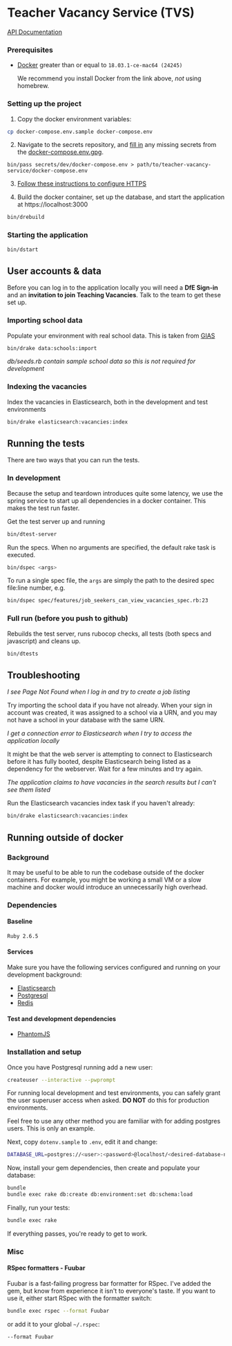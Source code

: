 # Teacher Vacancy Service (TVS)

[API Documentation](https://docs.teaching-vacancies.service.gov.uk)

### Prerequisites
 - [Docker](https://docs.docker.com/docker-for-mac) greater than or equal to `18.03.1-ce-mac64 (24245)`

     We recommend you install Docker from the link above, _not_ using homebrew.

### Setting up the project

1. Copy the docker environment variables:

```bash
cp docker-compose.env.sample docker-compose.env
```

2. Navigate to the secrets repository, and [fill in][docs-to-read-secrets] any missing secrets from the [docker-compose.env.gpg][secret-docker-compose].

```
bin/pass secrets/dev/docker-compose.env > path/to/teacher-vacancy-service/docker-compose.env
```

3. [Follow these instructions to configure HTTPS](config/localhost/https/README.md)

4. Build the docker container, set up the database, and start the application at https://localhost:3000

```bash
bin/drebuild
```

[secret-docker-compose]:
https://github.com/DFE-Digital/teaching-vacancies-service-secrets/blob/master/secrets/dev/docker-compose.env.gpg
[docs-to-read-secrets]:
https://github.com/DFE-Digital/teaching-vacancies-service-secrets#reading-secrets

### Starting the application

```bash
bin/dstart
```

## User accounts & data

Before you can log in to the application locally you will need a __DfE Sign-in__ and an __invitation to join Teaching
Vacancies__. Talk to the team to get these set up.

### Importing school data

Populate your environment with real school data. This is taken from
[GIAS](https://get-information-schools.service.gov.uk/)

```bash
bin/drake data:schools:import
```

_db/seeds.rb contain sample school data so this is not required for development_

### Indexing the vacancies

Index the vacancies in Elasticsearch, both in the development and test environments

```bash
bin/drake elasticsearch:vacancies:index
```

## Running the tests

There are two ways that you can run the tests.

### In development

Because the setup and teardown introduces quite some latency, we use the spring service to start up all dependencies in
a docker container. This makes the test run faster.

Get the test server up and running
```bash
bin/dtest-server
```

Run the specs. When no arguments are specified, the default rake task is executed.

```bash
bin/dspec <args>
```

To run a single spec file, the `args` are simply the path to the desired spec file:line number, e.g.

```bash
bin/dspec spec/features/job_seekers_can_view_vacancies_spec.rb:23
```

### Full run (before you push to github)

Rebuilds the test server, runs rubocop checks, all tests (both specs and javascript) and cleans up.

```bash
bin/dtests
```

## Troubleshooting

_I see Page Not Found when I log in and try to create a job listing_

Try importing the school data if you have not already. When your sign in account was created, it was assigned to a
school via a URN, and you may not have a school in your database with the same URN.

_I get a connection error to Elasticsearch when I try to access the application locally_

It might be that the web server is attempting to connect to Elasticsearch before it has fully booted, despite
Elasticsearch being listed as a dependency for the webserver. Wait for a few minutes and try again.

_The application claims to have vacancies in the search results but I can't see them listed_

Run the Elasticsearch vacancies index task if you haven't already:

```bash
bin/drake elasticsearch:vacancies:index
```

## Running outside of docker

### Background

It may be useful to be able to run the codebase outside of the docker containers. For example, you might be working a
small VM or a slow machine and docker would introduce an unnecessarily high overhead.

### Dependencies

#### Baseline

```bash
Ruby 2.6.5
```

#### Services

Make sure you have the following services configured and running on your development background:

 * [Elasticsearch](https://elastic.co)
 * [Postgresql](https://postgresql.org)
 * [Redis](https://redis.io)

#### Test and development dependencies

 * [PhantomJS](https://phantomjs.org)

### Installation and setup

Once you have Postgresql running add a new user:

```bash
createuser --interactive --pwprompt
```

For running local development and test environments, you can safely grant the user superuser access when asked.  **DO
NOT** do this for production environments.

Feel free to use any other method you are familiar with for adding postgres users. This is only an example.

Next, copy `dotenv.sample` to `.env`, edit it and change:

```bash
DATABASE_URL=postgres://<user>:<password>@localhost/<desired-database-name>
```

Now, install your gem dependencies, then create and populate your database:

```bash
bundle
bundle exec rake db:create db:environment:set db:schema:load
```

Finally, run your tests:

```bash
bundle exec rake
```

If everything passes, you're ready to get to work.

### Misc

#### RSpec formatters - Fuubar

Fuubar is a fast-failing progress bar formatter for RSpec. I've added the gem, but know from experience it isn't to
everyone's taste. If you want to use it, either start RSpec with the formatter switch:

```bash
bundle exec rspec --format Fuubar
```

or add it to your global `~/.rspec`:

```bash
--format Fuubar
```
